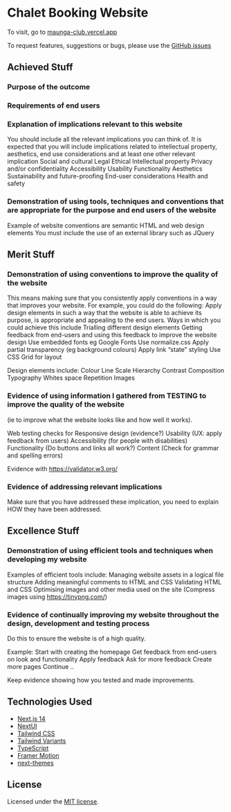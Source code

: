 # Chalet Booking Website

To visit, go to [maunga-club.vercel.app](https://maunga-club.vercel.app)

To request features, suggestions or bugs, please use the [GitHub issues](https://github.com/sonicpanther101/nextjs-website/issues)

## Achieved Stuff

### Purpose of the outcome

### Requirements of end users

### Explanation of implications relevant to this website

You should include all the relevant implications you can think of. 
It is expected that you will include implications related to intellectual property, aesthetics, end use considerations and at least one other relevant implication 
Social and cultural
Legal
Ethical
Intellectual property
Privacy and/or confidentiality
Accessibility
Usability
Functionality
Aesthetics
Sustainability and future-proofing
End-user considerations
Health and safety

### Demonstration of using tools, techniques and conventions that are appropriate for the purpose and end users of the website

Example of website conventions are semantic HTML and web design elements
You must include the use of an external library such as JQuery

## Merit Stuff

### Demonstration of using conventions to improve the quality of the website

This means making sure that you consistently apply conventions in a way that improves your website.
For example, you could do the following:
Apply design elements in such a way that the website is able to achieve its purpose, is appropriate and appealing to the end users.
Ways in which you could achieve this include
Trialling different design elements
Getting feedback from end-users and using this feedback to improve the website design
Use embedded fonts eg Google Fonts
Use normalize.css
Apply partial transparency (eg background colours)
Apply link “state” styling
Use CSS Grid for layout

Design elements include:
Colour
Line
Scale
Hierarchy
Contrast
Composition
Typography
Whites space
Repetition
Images

### Evidence of using information I gathered from TESTING to improve the quality of the website

(ie to improve what the website looks like and how well it works).

Web testing  checks for
Responsive design (evidence?)
Usability (UX: apply feedback from users)
Accessibility (for people with disabilities) 
Functionality (Do buttons and links all work?)
Content (Check for grammar and spelling errors)

Evidence with https://validator.w3.org/

### Evidence of addressing relevant implications

Make sure that you have addressed these implication, you need to explain HOW they have been addressed.

## Excellence Stuff

### Demonstration of using efficient tools and techniques when developing my website

Examples of efficient tools include:
Managing website assets in a logical file structure
Adding meaningful comments to HTML and CSS
Validating HTML and CSS
Optimising images and other media used on the site (Compress images using https://tinypng.com/)

### Evidence of continually improving my website throughout the design, development and testing process

Do this to ensure the website is of a high quality.

Example:
Start with creating the homepage
Get feedback from end-users on look and functionality
Apply feedback
Ask for more feedback
Create more pages
Continue ..

Keep evidence showing how you tested and made improvements. 

## Technologies Used

- [Next.js 14](https://nextjs.org/docs/getting-started)
- [NextUI](https://nextui.org)
- [Tailwind CSS](https://tailwindcss.com)
- [Tailwind Variants](https://tailwind-variants.org)
- [TypeScript](https://www.typescriptlang.org)
- [Framer Motion](https://www.framer.com/motion)
- [next-themes](https://github.com/pacocoursey/next-themes)

## License

Licensed under the [MIT license](https://github.com/nextui-org/next-pages-template/blob/main/LICENSE).